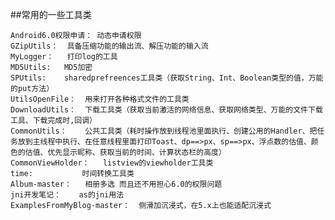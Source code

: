 ##常用的一些工具类

	Android6.0权限申请：	动态申请权限
	GZipUtils：	具备压缩功能的输出流、解压功能的输入流
	MyLogger：	打印log的工具
	MD5Utils:	MD5加密
	SPUtils:	sharedprefreences工具类（获取String、Int、Boolean类型的值，万能的put方法）
	UtilsOpenFile：	用来打开各种格式文件的工具类
	DownloadUtils：	下载工具类（获取当前激活的网络信息、获取网络类型、万能的文件下载工具、下载完成时,回调）
	CommonUtils：	公共工具类（耗时操作放到线程池里面执行、创建公用的Handler、把任务放到主线程中执行、在任意线程里面打印Toast、dp==>px、sp==>px、浮点数的估值、颜色的估值、优先显示昵称、获取当前的时间、计算状态栏的高度）
	CommonViewHolder：	listview的viewholder工具类
	time:			时间转换工具类
	Album-master：	相册多选 而且还不用担心6.0的权限问题
	jni开发笔记：	as的jni用法
	ExamplesFromMyBlog-master：	侧滑加沉浸式，在5.x上也能适配沉浸式